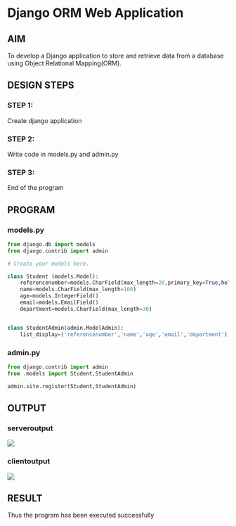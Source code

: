 # Django ORM Web Application

## AIM

To develop a Django application to store and retrieve data from a database using Object Relational Mapping(ORM).

## DESIGN STEPS

### STEP 1:

Create django application

### STEP 2:

Write code in models.py and admin.py

### STEP 3:

End of the program

## PROGRAM

### models.py
```python
from django.db import models
from django.contrib import admin

# Create your models here.

class Student (models.Model):
    referencenumber=models.CharField(max_length=20,primary_key=True,help_text="reference number")
    name=models.CharField(max_length=100)
    age=models.IntegerField()
    email=models.EmailField()
    department=models.CharField(max_length=30)


class StudentAdmin(admin.ModelAdmin):
    list_display=('referencenumber','name','age','email','department')
```

### admin.py
```python
from django.contrib import admin
from .models import Student,StudentAdmin

admin.site.register(Student,StudentAdmin)
```

## OUTPUT

### serveroutput
![](./so(2).png)

### clientoutput
![](./co.png)

## RESULT
Thus the program has been executed successfully